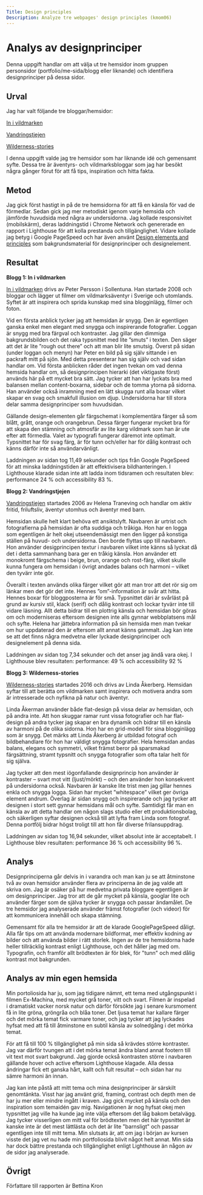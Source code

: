 ```yaml
---
Title: Design principles
Description: Analyze tre webpages' design principles (kmom06)
---
```

# Analys av designprinciper

Denna uppgift handlar om att välja ut tre hemsidor inom gruppen personsidor (portfolio/me-sida/blogg eller liknande) och identifiera designprinciper på dessa sidor.

## Urval

Jag har valt följande tre bloggar/hemsidor:

[In i vildmarken](https://www.inivildmarken.se/)

[Vandringstjejen](https://www.vandringstjejen.se)

[Wilderness-stories](https://www.wilderness-stories.com)

I denna uppgift valde jag tre hemsidor som har liknande idé och gemensamt syfte. Dessa tre är äventyrs- och vildmarksbloggar som jag har besökt några gånger förut för att få tips, inspiration och hitta fakta.

## Metod
Jag gick först hastigt in på de tre hemsidorna för att få en känsla för vad de förmedlar. Sedan gick jag mer metodiskt igenom varje hemsida och jämförde huvudsida med några av undersidorna. Jag kollade responsivitet (mobilskärm), deras laddningstid i Chrome Network och genererade en rapport i Lighthouse för att kolla prestanda och tillgänglighet. Vidare kollade jag betyg i Google PageSpeed och har även använt [Design elements and principles](https://www.canva.com/learn/design-elements-principles) som bakgrundsmaterial för designprinciper och designelement.

## Resultat

**Blogg 1: In i vildmarken**

[In i vildmarken](https://wwww.inivildmarken.se) drivs av Peter Persson i Sollentuna. Han startade 2008 och bloggar och lägger ut filmer om vildmarksäventyr i Sverige och utomlands. Syftet är att inspirera och sprida kunskap med sina blogginlägg, filmer och foton.

Vid en första anblick tycker jag att hemsidan är snygg. Den är egentligen ganska enkel men elegant med snygga och inspirerande fotografier. Loggan är snygg med bra färgval och kontraster. Jag gillar den dimmiga bakgrundsbilden och det raka typsnittet med lite ”smuts” i texten. Den säger att det är lite ”rough out there” och att man blir lite smutsig. Överst på sidan (under loggan och menyn) har Peter en bild på sig själv sittande i en packraft mitt på sjön. Med detta presenterar han sig själv och vad sidan handlar om. Vid första anblicken råder det ingen tvekan om vad denna hemsida handlar om, så designprincipen hierarki (det viktigaste först) används här på ett mycket bra sätt. Jag tycker att han har lyckats bra med balansen mellan content-boxarna, sidebar och de tomma ytorna på sidorna. Han använder också inramning med en lätt skugga runt alla boxar vilket skapar en svag och smakfull illusion om djup. Undersidorna har till stora delar samma designprinciper som huvudsidan.

Gällande design-elementen går färgschemat i komplementära färger så som blått, grått, orange och orangebrun. Dessa färger fungerar mycket bra för att skapa den stämning och atmosfär av lite karg vildmark som han är ute efter att förmedla. Valet av typografi fungerar däremot inte optimalt. Typsnittet har för svag färg, är för tunn och/eller har för dålig kontrast och känns därför inte så användarvänligt.

Laddningen av sidan tog 11,49 sekunder och tips från Google PageSpeed för att minska laddningstiden är att effektivisera bildhanteringen. I Lighthouse klarade sidan inte att ladda inom tidsramen och resultaten blev: performance 24 % och accessibility 83 %.

**Blogg 2: Vandringstjejen**

[Vandringstjejen](https://www.vandringstjejen.se) startades 2006 av Helena Traneving och handlar om aktiv fritid, friluftsliv, äventyr utomhus och äventyr med barn.

Hemsidan skulle helt klart behöva ett ansiktslyft. Navbaren är urtrist och fotografierna på hemsidan är ofta suddiga och tråkiga. Hon har en logga som egentligen är helt okej utseendemässigt men den ligger på konstiga ställen på huvud- och undersidorna. Den borde flyttas upp till navbaren. Hon använder desigprincipen textur i navbaren vilket inte känns så lyckat då det i detta sammanhang bara ger en tråkig känsla. Hon använder ett monokromt färgschema i beige, brun, orange och rost-färg, vilket skulle kunna fungera om hemsidan i övrigt andades balans och harmoni – vilket den tyvärr inte gör.

Överallt i texten används olika färger vilket gör att man tror att det rör sig om länkar men det gör det inte. Hennes ”om”-information är svår att hitta. Hennes boxar för bloggposterna är för små. Typsnittet däri är svårläst på grund av kursiv stil, klack (serif) och dålig kontrast och lockar tyvärr inte till vidare läsning. Allt detta bidrar till en plottrig känsla och hemsidan bör göras om och moderniseras eftersom designen inte alls gynnar webbplatsens mål och syfte. Helena har jättebra information på sin hemsida men man tvekar om hur uppdaterad den är eftersom allt annat känns gammalt. Jag kan inte se att det finns några medvetna eller lyckade designprinciper och designelement på denna sida.

Laddningen av sidan tog 7,34 sekunder och det anser jag ändå vara okej. I Lighthouse blev resultaten: performance: 49 % och accessibility 92 %

**Blogg 3: Wilderness-stories**

[Wilderness-stories](https://www.wilderness-stories.com) startades 2016 och drivs av Linda Åkerberg. Hemsidan syftar till att berätta om vildmarken samt inspirera och motivera andra som är intresserade och nyfikna på natur och äventyr.

Linda Åkerman använder både flat-design på vissa delar av hemsidan, och på andra inte. Att hon skuggar ramar runt vissa fotografier och har flat-design på andra tycker jag skapar en bra dynamik och bidrar till en känsla av harmoni på de olika sidorna. Hon har en grid-modell för sina blogginlägg som är snygg. Det märks att Linda Åkerberg är utbildad fotograf och bildbehandlare för hon har väldigt snygga fotografier. Hela hemsidan andas balans, elegans och symmetri, vilket främst beror på sparsmakad färgsättning, stramt typsnitt och snygga fotografier som ofta talar helt för sig själva.

Jag tycker att den mest iögonfallande designprincip hon använder är kontraster – svart mot vitt (ljust/mörkt) – och den använder hon konsekvent på undersidorna också. Navbaren är kanske lite trist men jag gillar hennes enkla och snygga logga. Sidan har mycket ”whitespace” vilket ger övriga element andrum. Överlag är sidan snygg och inspirerande och jag tycker att designen i stort sett gynnar hemsidans mål och syfte. Samtidigt får man en känsla av att detta handlar om någon slags studio eller ett produktionsbolag, och säkerligen syftar designen också till att lyfta fram Linda som fotograf. Denna portfölj bidrar högst troligt till att hon får diverse frilansuppdrag.

Laddningen av sidan tog 16,94 sekunder, vilket absolut inte är acceptabelt. I Lighthouse blev resultaten: performance 36 % och accessibility 96 %.

## Analys

Designprinciperna går delvis in i varandra och man kan ju se att åtminstone två av ovan hemsidor använder flera av principerna än de jag valde att skriva om. Jag är osäker på hur medvetna privata bloggare egentligen är om designprinciper. Jag tror att de går mycket på känsla, googlar lite och använder färger som de själva tycker är snygga och passar ändamålet. De tre hemsidor jag analyserade använder främst fotografier (och videor) för att kommunicera innehåll och skapa stämning.

Gemensamt för alla tre hemsidor är att de klarade GooglePageSpeed dåligt. Alla får tips om att använda modernare bildformat, mer effektiv kodning av bilder och att använda bilder i rätt storlek. Ingen av de tre hemsidorna hade heller tillräcklig kontrast enligt Lighthouse, och det håller jag med om. Typografin, och framför allt brödtexten är för blek, för "tunn" och med dålig kontrast mot bakgrunden.

## Analys av min egen hemsida

Min portoliosida har ju, som jag tidigare nämnt, ett tema med utgångspunkt i filmen Ex-Machina, med mycket grå toner, vitt och svart. Filmen är inspelad i dramatiskt vacker norsk natur och därför försökte jag i senare kursmoment få in lite gröna, gröngråa och blåa toner. Det ljusa temat har kallare färger och det mörka temat fick varmare toner, och jag tycker att jag lyckades hyfsat med att få till åtminstone en subtil känsla av solnedgång i det mörka temat.

För att få till 100 % tillgänglighet på min sida så krävdes större kontraster. Jag var därför tvungen att i det mörka temat ändra bland annat footern till vit text mot svart bakgrund. Jag gjorde också kontrasten större i navbaren gällande hover och active eftersom Lighthouse klagade. Alla dessa ändringar fick ett ganska hårt, kallt och fult resultat – och sidan har nu sämre harmoni än innan.

Jag kan inte påstå att mitt tema och mina designprinciper är särskilt genomtänkta. Visst har jag använt grid, framing, contrast och depth men de har ju mer eller mindre ingått i kraven. Jag gick mycket på känsla och den inspiration som temaidén gav mig. Navigationen är nog hyfsat okej men typsnittet jag ville ha kunde jag inte välja eftersom det låg bakom betalvägg. Jag tycker visserligen om mitt val för brödtexten men det här typsnittet är kanske inte är det mest lättlästa och det är lite "barnsligt" och passar egentligen inte till mitt tema. Min slutsats är, att om jag i början av kursen visste det jag vet nu hade min portfoliosida blivit något helt annat. Min sida har dock bättre prestanda och tillgänglighet enligt Lighthouse än någon av de sidor jag analyserade.

## Övrigt

Författare till rapporten är Bettina Kron

